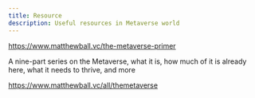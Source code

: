 ```yaml
---
title: Resource
description: Useful resources in Metaverse world
---
```

https://www.matthewball.vc/the-metaverse-primer

A nine-part series on the Metaverse, what it is, how much of it is already here, what it needs to thrive, and more



https://www.matthewball.vc/all/themetaverse

